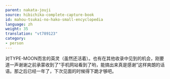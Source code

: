 ```yaml
---
parent: nakata-jouji
source: hibichika-complete-capture-book
id: mahou-tsukai-no-hako-small-encyclopedia
language: zh
weight: 35
translation: "vt789123"
category:
- person
---
```


对TYPE-MOON而言的英灵（虽然还活着）。也有在其他收录中见到的机会，刚要道一声谢谢之前承蒙收到了“手机网站看到了哟，能搞出来真是感谢”这样爽朗的话语。那之后已经一年了，下次见面的时候得下跪才够吧。
